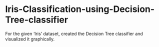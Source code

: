 # Iris-Classification-using-Decision-Tree-classifier

For the given ‘Iris’ dataset, created the Decision Tree classifier and visualized it graphically.
